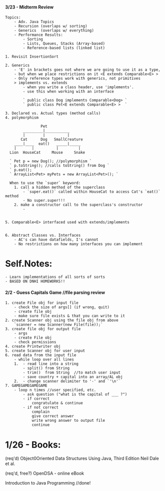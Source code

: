 #### 3/23 - Midterm Review
    Topics:
        - Adv. Java Topics
        - Recursion (overlaps w/ sorting)
        - Generics  (overlaps w/ everything)
        - Performance Results:
            - Sorting
            - Lists, Queues, Stacks (Array-based)
            - Reference-based lists (linked list)

    1. Revisit InsertionSort

    2. Generics
        - 'E' in brackets goes not where we are going to use it as a type,
        - but when we place restrictions on it <E extends Comparable<E> >
        - Only reference types work with generics, not primitives
        > implements vs. extends
            - when you write a class header, use 'implements'.
            - use this when working with an interface

            ` public class Dog implements Comparable<Dog> `
            ` public class Pet<E extends Comparable<E> >  `

    3. Declared vs. Actual types (method calls)
    4. polymorphism

                    Pet
            _________|___________
            |        |          |
           Cat      Dog   SmallCreature
        ____|____  eat()   _____|_____
        |       |          |         |
      Lion  HouseCat     Mouse     Snake

      ` Pet p = new Dog(); //polymorphism `
      ` p.toString(); //calls toString() from Dog `
      ` p.eat(); `
      ` ArrayList<Pet> myPets = new ArrayList<Pet>(); `

      When to use the `super` keyword:
        1. call a hidden method of the superclass
            - `super.eat()` called within HouseCat to access Cat's `eat()` method
            - No super.super!!!
        2. make a constructor call to the superclass's constructor
            - 


    5. Comparable<E> interfaced used with extends/implements


    6. Abstract Classes vs. Interfaces
        - AC's can have datafields, I's cannot
        - No restrictions on how many interfaces you can implement

# Self.Notes:
    - Learn implementations of all sorts of sorts
    - BASED ON DNHI HOMEWORKS!!


#### 2/2  - Guess Capitals Game //file parsing review
    1. create File obj for input file
        - check the size of args[] (if wrong, quit)
        - create file obj
        - make sure file exists & that you can write to it
    2. create Scanner obj using the file obj from above
        `scanner = new Scanner(new File(file));`
    3. create file obj for output file
        - args
        - create File obj
        - check permissions
    4. create Printwriter obj
    5. create Scanner obj for user input
    6. read data from the input file
        - while loop over all lines
        1.  - read line into a string
            - split() from String
            - trim()  from String  //to match user input
            - save country + capital into an array/AL obj
        2.  - change scanner delimiter to '-' and `'\n'`
    7. GAMEGAMEGAMEGAME
        - loop n times //user specified, etc.
            - ask question ("what is the capital of ___ ?")
            - if correct
                congratulate & continue
            - if not correct
                complain
                give correct answer
                write wrong answer to output file
                continue


# 1/26 - Books:

(req'd) Object0Oriented Data Structures Using Java, Third Edition
Neil Dale et al.

(req'd, free?) OpenDSA - online eBook

Introduction to Java Programming //done!
